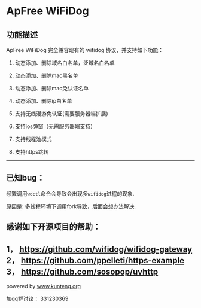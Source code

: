 # ApFree WiFiDog

## 功能描述

ApFree WiFiDog 完全兼容现有的 wifidog 协议，并支持如下功能：

1. 动态添加、删除域名白名单，泛域名白名单

2. 动态添加、删除mac黑名单

3. 动态添加、删除mac免认证名单

4. 动态添加、删除ip白名单

5. 支持无线漫游免认证(需要服务器端扩展)

6. 支持ios弹窗（无需服务器端支持）

7. 支持线程池模式

8. 支持https跳转

----

## 已知bug：

频繁调用`wdctl`命令会导致会出现多`wifidog`进程的现象.

原因是: 多线程环境下调用fork导致，后面会想办法解决.


## 感谢如下开源项目的帮助：

1， https://github.com/wifidog/wifidog-gateway
2， https://github.com/ppelleti/https-example
3， https://github.com/sosopop/uvhttp
----

powered by www.kunteng.org

加qq群讨论： 331230369 
